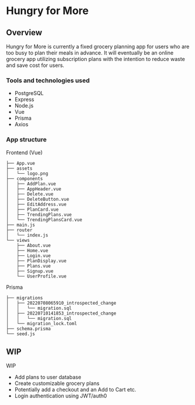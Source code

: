 # Hungry for More

## Overview
Hungry for More is currently a fixed grocery planning app for users who are too busy to plan their meals in advance. It will eventually be an online grocery app utilizing subscription plans with the intention to reduce waste and save cost for users. 

### Tools and technologies used
- PostgreSQL 
- Express
- Node.js
- Vue
- Prisma
- Axios

### App structure
Frontend (Vue)
```
├── App.vue
├── assets
│   └── logo.png
├── components
│   ├── AddPlan.vue
│   ├── AppHeader.vue
│   ├── Delete.vue
│   ├── DeleteButton.vue
│   ├── EditAddress.vue
│   ├── PlanCard.vue
│   ├── TrendingPlans.vue
│   └── TrendingPlansCard.vue
├── main.js
├── router
│   └── index.js
└── views
    ├── About.vue
    ├── Home.vue
    ├── Login.vue
    ├── PlanDisplay.vue
    ├── Plans.vue
    ├── Signup.vue
    └── UserProfile.vue
```

Prisma
```
├── migrations
│   ├── 20220708065910_introspected_change
│   │   └── migration.sql
│   ├── 20220710141853_introspected_change
│   │   └── migration.sql
│   └── migration_lock.toml
├── schema.prisma
└── seed.js
```


## WIP
WIP
- Add plans to user database 
- Create customizable grocery plans
- Potentially add a checkout and an Add to Cart etc. 
- Login authentication using JWT/auth0




